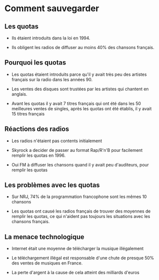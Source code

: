 # Comment sauvegarder

## Les quotas

- Ils étaient introduits dans la loi en 1994.

- Ils obligent les radios de diffuser au moins 40% des chansons français.

## Pourquoi les quotas

- Les quotas étaient introduits parce qu'il y avait très peu des artistes français sur la radio dans les années 90.

- Les ventes des disques sont trustées par les artistes qui chantent en anglais. 

- Avant les quotas il y avait 7 titres français qui ont été dans les 50 meilleures ventes de singles, après les quotas ont été établis, il y avait 15 titres français

## Réactions des radios

- Les radios n'étaient pas contents initialement

- Skyrock a decider de passer au format Rap/R'n'B pour facilement remplir les quotas en 1996.

- Oui FM à diffuser les chansons quand il y avait peu d'auditeurs, pour remplir les quotas

## Les problèmes avec les quotas

- Sur NRJ, 74% de la programmation francophone sont les mêmes 10 chansons

- Les quotas ont causé les radios français de trouver des moyennes de remplir les quotas, ce qui n'aident pas toujours les situations avec les chansons français. 

## La menace technologique

- Internet était une moyenne de télécharger la musique illégalement

- Le téléchargement illégal est responsable d'une chute de presque 50% des ventes de musiques en France.

- La perte d'argent à la cause de cela atteint des milliards d'euros

